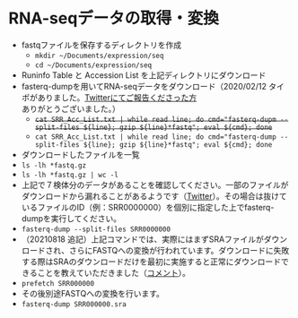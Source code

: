 # RNA-seqデータの取得・変換  
- fastqファイルを保存するディレクトリを作成  
  - ```mkdir ~/Documents/expression/seq```  
  - ```cd ~/Documents/expression/seq```  
- Runinfo Table と Accession List を上記ディレクトリにダウンロード  
- fasterq-dumpを用いてRNA-seqデータをダウンロード（2020/02/12 タイポがありました。[Twitterにてご報告くださった方](https://twitter.com/takatoh1/status/1212744854045786120)ありがとうございました。）  
  - ~~```cat SRR_Acc_List.txt | while read line; do cmd="fasterq-dupm --split-files ${line}; gzip ${line}*fastq"; eval ${cmd}; done```~~  
  - ```cat SRR_Acc_List.txt | while read line; do cmd="fasterq-dump --split-files ${line}; gzip ${line}*fastq"; eval ${cmd}; done```  
- ダウンロードしたファイルを一覧  
 - ```ls -lh *fastq.gz```  
 - ```ls -lh *fastq.gz | wc -l```  
- 上記で７検体分のデータがあることを確認してください。一部のファイルがダウンロードから漏れることがあるようです（[Twitter](https://twitter.com/takatoh1/status/1212744854045786120)）。その場合は抜けているファイルのID（例：SRR0000000）を個別に指定した上でfasterq-dumpを実行してください。  
 - ```fasterq-dump --split-files SRR0000000```  
 - （20210818 追記）上記コマンドでは、実際にはまずSRAファイルがダウンロードされ、さらにFASTQへの変換が行われています。ダウンロードに失敗する際はSRAのダウンロードだけを最初に実施すると正常にダウンロードできることを教えていただきました（[コメント](https://github.com/RolyPolyCoily/NGSv2/issues/1#issue-546135298)）。  
  - ```prefetch SRR000000```  
 - その後別途FASTQへの変換を行います。  
  - ```fasterq-dump SRR000000.sra```  
